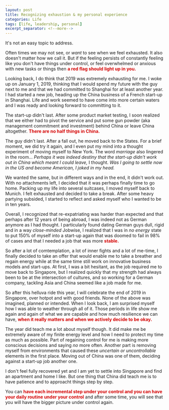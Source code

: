 ```yaml
---
layout: post
title: Recognizing exhaustion & my personal experience
categories: Life
tags: [life, leadership, personal]
excerpt_separator: <!--more-->
---
```


It's not an easy topic to address. 

Often times we may not see, or <em>want</em> to see when we feel exhausted. It also doesn't matter how we call it. But if the feeling persists of constantly feeling like you don't have things under control, or feel overwhelmed or anxious with new tasks or things then <span style="color:#d40202; font-weight: bold">a red flag should light up in you.</span>

Looking back, I do think that 2019 was extremely exhausting for me.<!--more--> I woke up on January 1, 2019, thinking that I would spend my future with the guy next to me and that we had committed to Shanghai for at least another year. I had started a new job, heading up the China business of a French start-up in Shanghai. Life and work seemed to have come into more certain waters and I was ready and looking forward to committing to it. 

The start-up didn't last. After some product market testing, I soon realized that we either had to pivot the service and put some gun powder (aka management commitment and investment) behind China or leave China altogether. <span style="color:#d40202; font-weight: bold">There are no half things in China. </span>

The guy didn't last. After a fall out, he moved back to the States. For a brief moment, we did try it again, and I even put my mind into a thought experiment of moving myself to New York. The word <em>marriage</em> also lingered in the room... <em>Perhaps it was indeed destiny that the start-up didn't work out in China which meant I could leave,</em> I thought. <em>Was I going to settle now in the US and become American, I joked in my head.</em>

We wanted the same, but in different ways and in the end, it didn't work out. With no attachments left, I decided that it was perhaps finally time to go home. Packing up my life into several suitcases, I moved myself back to Munich. I felt exhausted and decided to take a break. After some heavy partying subsided, I started to reflect and asked myself who I wanted to be in ten years.

Overall, I recognized that re-expatriating was harder than expected and that perhaps after 12 years of being abroad, I was indeed not as German anymore as I had thought. I particularly found dating German guys dull, rigid and in a way <em>close-minded</em> Jobwise, I realized that I was in <em>no energy</em> state to put 150% of myself into a start-up again that was doomed to fail in 98% of cases and that I needed a job that was more <span style="color:#d40202; font-weight: bold">stable.</span>

So after a lot of comtemplation, a lot of inner fights and a lot of me-time, I finally decided to take an offer that would enable me to take a breather and regain energy while at the same time still work on innovative business models and start-ups. At first, I was a bit hesitant, as the job required me to move back to Singapore, but I realized quickly that my strength had always been to be at the intersection of cultures, and so working for a German company, tackling Asia and China seemed like a job made for me.

So after this helluva ride this year, I will celebrate the end of 2019 in Singapore, over hotpot and with good friends. None of the above was imagined, planned or intended. When I look back, I am surprised myself how I was able to weather through all of it. Those periods in life show me again and again of what we are capable and how much resilience we can have, <span style="color:#d40202; font-weight: bold">when it really matters and when we actively decide to be okay.</span>

The year did teach me a lot about myself though. It did make me be extremely aware of my finite energy level and how I need to protect my time as much as possible. Part of regaining control for me is making more conscious decisions and saying <em>no</em> more often. Another part is removing myself from environments that caused these <em>uncertain or uncontrollable</em> elements in the first place. Moving out of China was one of them, deciding against a start-up job another one. 

I don't feel fully recovered yet and I am yet to settle into Singapore and find an apartment and home I like. But one thing that China did teach me is to have patience and to approacht things step by step.

You can <span style="color:#d40202; font-weight: bold">have each incremental step under your control and you can have your daily routine under your control</span> and after some time, you will see that you will have the bigger picture under control again.





